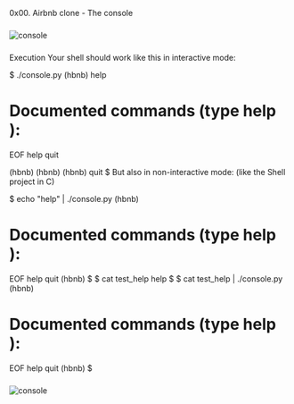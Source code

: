0x00. Airbnb clone - The console

###

<img src="https://s3.amazonaws.com/alx-intranet.hbtn.io/uploads/medias/2018/6/65f4a1dd9c51265f49d0.png?X-Amz-Algorithm=AWS4-HMAC-SHA256&X-Amz-Credential=AKIARDDGGGOUSBVO6H7D%2F20231212%2Fus-east-1%2Fs3%2Faws4_request&X-Amz-Date=20231212T075204Z&X-Amz-Expires=86400&X-Amz-SignedHeaders=host&X-Amz-Signature=401c2dbc1b3c947653df7bff774184b080f104383db3d0b40957d44ee7166b3b" alt="console" />

###

Execution
Your shell should work like this in interactive mode:

$ ./console.py
(hbnb) help

Documented commands (type help <topic>):
========================================
EOF  help  quit

(hbnb) 
(hbnb) 
(hbnb) quit
$
But also in non-interactive mode: (like the Shell project in C)

$ echo "help" | ./console.py
(hbnb)

Documented commands (type help <topic>):
========================================
EOF  help  quit
(hbnb) 
$
$ cat test_help
help
$
$ cat test_help | ./console.py
(hbnb)

Documented commands (type help <topic>):
========================================
EOF  help  quit
(hbnb) 
$

###

<img src="https://s3.amazonaws.com/alx-intranet.hbtn.io/uploads/medias/2018/6/815046647d23428a14ca.png?X-Amz-Algorithm=AWS4-HMAC-SHA256&X-Amz-Credential=AKIARDDGGGOUSBVO6H7D%2F20231212%2Fus-east-1%2Fs3%2Faws4_request&X-Amz-Date=20231212T075204Z&X-Amz-Expires=86400&X-Amz-SignedHeaders=host&X-Amz-Signature=f439672b46ea0ad88d040438ff7a6b06e9829553fc06bd913d1e4de763203c36" alt="console" />

###
